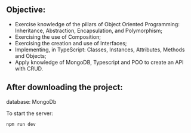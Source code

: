 ## Objective:

- Exercise knowledge of the pillars of Object Oriented Programming: Inheritance, Abstraction, Encapsulation, and Polymorphism;
- Exercising the use of Composition;
- Exercising the creation and use of Interfaces;
- Implementing, in TypeScript: Classes, Instances, Attributes, Methods and Objects;
- Apply knowledge of MongoDB, Typescript and POO to create an API with CRUD.

## After downloading the project:

database: MongoDb

To start the server:

```
npm run dev
```
